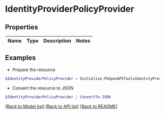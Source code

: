 # IdentityProviderPolicyProvider
## Properties

Name | Type | Description | Notes
------------ | ------------- | ------------- | -------------

## Examples

- Prepare the resource
```powershell
$IdentityProviderPolicyProvider = Initialize-PSOpenAPIToolsIdentityProviderPolicyProvider 
```

- Convert the resource to JSON
```powershell
$IdentityProviderPolicyProvider | ConvertTo-JSON
```

[[Back to Model list]](../README.md#documentation-for-models) [[Back to API list]](../README.md#documentation-for-api-endpoints) [[Back to README]](../README.md)

